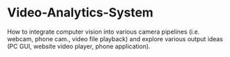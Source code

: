 # Video-Analytics-System
How to integrate computer vision into various camera pipelines (i.e. webcam, phone cam., video file playback) and explore various output ideas (PC GUI, website video player, phone application).
